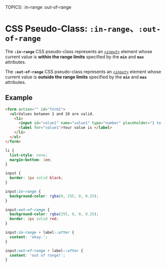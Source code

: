 TOPICS: :in-range
        :out-of-range

# CSS Pseudo-Class: `:in-range`、`:out-of-range`

The **`:in-range`** CSS pseudo-class represents an [*`<input>`*](/en/webfrontend/<input>) element
whose current value is **within the range limits** specified by the **`min`** and **`max`** attributes.

The **`:out-of-range`** CSS pseudo-class represents an [*`<input>`*](/en/webfrontend/<input>) element
whose current value is **outside the range limits** specified by the **`min`** and **`max`** attributes.

## Example

```html
<form action="" id="form1">
  <ul>Values between 1 and 10 are valid.
    <li>
      <input id="value1" name="value1" type="number" placeholder="1 to 10" min="1" max="10" value="12">
      <label for="value1">Your value is </label>
    </li>
  </ul>
</form>
```

```css
li {
  list-style: none;
  margin-bottom: 1em;
}

input {
  border: 1px solid black;
}

input:in-range {
  background-color: rgba(0, 255, 0, 0.25);
}

input:out-of-range {
  background-color: rgba(255, 0, 0, 0.25);
  border: 2px solid red;
}

input:in-range + label::after {
  content: 'okay.';
}

input:out-of-range + label::after {
  content: 'out of range!';
}
```
